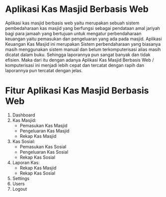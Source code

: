# Aplikasi Kas Masjid Berbasis Web
Aplikasi kas masjid berbasis web yaitu merupakan sebuah sistem pembedaharaan kas masjid yang berfungsi sebagai pendataan amal jariyah bagi para jamaah yang bertujuan untuk mengatur perbendaharaan keuangan yaitu pemasukan dan pengeluaran yang ada pada masjid. Aplikasi Keuangan Kas Masjid ini merupakan Sistem perbendaharaan yang biasanya masih menggunakan sistem manual dan belum terkomputerisasi alias masih dicatat dalam buku. Sehingga laporannya pun sangat banyak dan tidak efisien. Maka dari itu dengan adanya Aplikasi Kas Masjid Berbasis Web / komputerisasi ini menjadi lebih cepat dan tercatat dengan rapih dan laporannya pun tercatat dengan jelas.

# Fitur Aplikasi Kas Masjid Berbasis Web
1. Dashboard
2. Kas Masjid:
   - Pemasukan Kas Masjid
   - Pengeluaran Kas Masjid
   - Rekap Kas Masjid
3. Kas Sosial:
   - Pemasukan Kas Sosial
   - Pengeluaran Kas Sosial
   - Rekap Kas Sosial
4. Laporan Kas:
   - Rekap Kas Masjid
   - Rekap Kas Sosial
5. Settings
6. Users
7. Logout
